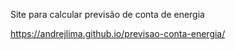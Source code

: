 Site para calcular previsão de conta de energia

https://andrejlima.github.io/previsao-conta-energia/
